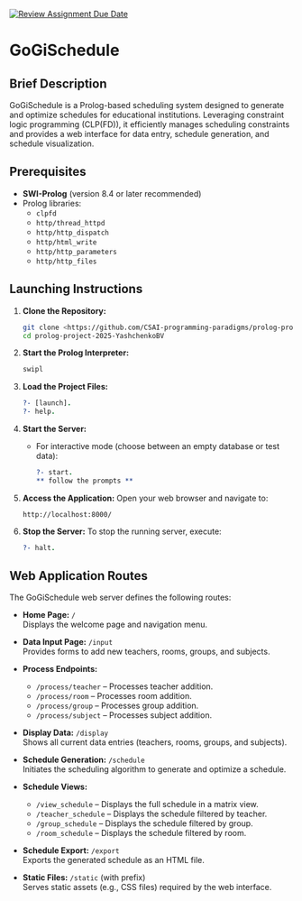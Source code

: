 [![Review Assignment Due Date](https://classroom.github.com/assets/deadline-readme-button-22041afd0340ce965d47ae6ef1cefeee28c7c493a6346c4f15d667ab976d596c.svg)](https://classroom.github.com/a/aInQoByS)

# GoGiSchedule

## Brief Description
GoGiSchedule is a Prolog-based scheduling system designed to generate and optimize schedules for educational institutions. Leveraging constraint logic programming (CLP(FD)), it efficiently manages scheduling constraints and provides a web interface for data entry, schedule generation, and schedule visualization.

## Prerequisites
- **SWI-Prolog** (version 8.4 or later recommended)
- Prolog libraries:
  - `clpfd`
  - `http/thread_httpd`
  - `http/http_dispatch`
  - `http/html_write`
  - `http/http_parameters`
  - `http/http_files`

## Launching Instructions
1. **Clone the Repository:**
   ```bash
   git clone <https://github.com/CSAI-programming-paradigms/prolog-project-2025-YashchenkoBV.git>
   cd prolog-project-2025-YashchenkoBV

   ```

2. **Start the Prolog Interpreter:**
   ```bash
   swipl
   ```

3. **Load the Project Files:**
   ```prolog
   ?- [launch].
   ?- help.
   ```

4. **Start the Server:**
   - For interactive mode (choose between an empty database or test data):
     ```prolog
     ?- start.
     ** follow the prompts ** 
     ```

5. **Access the Application:**
   Open your web browser and navigate to:
   ```
   http://localhost:8000/
   ```

6. **Stop the Server:**
   To stop the running server, execute:
   ```prolog
   ?- halt.
   ```

## Web Application Routes
The GoGiSchedule web server defines the following routes:

- **Home Page:** `/`  
  Displays the welcome page and navigation menu.

- **Data Input Page:** `/input`  
  Provides forms to add new teachers, rooms, groups, and subjects.

- **Process Endpoints:**
  - `/process/teacher` – Processes teacher addition.
  - `/process/room` – Processes room addition.
  - `/process/group` – Processes group addition.
  - `/process/subject` – Processes subject addition.

- **Display Data:** `/display`  
  Shows all current data entries (teachers, rooms, groups, and subjects).

- **Schedule Generation:** `/schedule`  
  Initiates the scheduling algorithm to generate and optimize a schedule.

- **Schedule Views:**
  - `/view_schedule` – Displays the full schedule in a matrix view.
  - `/teacher_schedule` – Displays the schedule filtered by teacher.
  - `/group_schedule` – Displays the schedule filtered by group.
  - `/room_schedule` – Displays the schedule filtered by room.

- **Schedule Export:** `/export`  
  Exports the generated schedule as an HTML file.

- **Static Files:** `/static` (with prefix)  
  Serves static assets (e.g., CSS files) required by the web interface.
